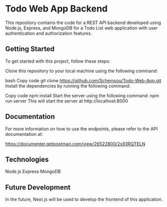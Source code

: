 # Todo Web App Backend
This repository contains the code for a REST API backend developed using Node.js, Express, and MongoDB for a Todo List web application with user authentication and authorization features.

## Getting Started
To get started with this project, follow these steps:

Clone this repository to your local machine using the following command:

bash
Copy code
git clone https://github.com/Schemsou/Todo-Web-App.git
Install the dependencies by running the following command:

Copy code
npm install
Start the server using the following command:
npm run server
This will start the server at http://localhost:8000

## Documentation
For more information on how to use the endpoints, please refer to the API documentation at:

https://documenter.getpostman.com/view/26522800/2s93RQTELN

## Technologies
Node.js
Express
MongoDB
## Future Development
In the future, Next.js will be used to develop the frontend of this application.
